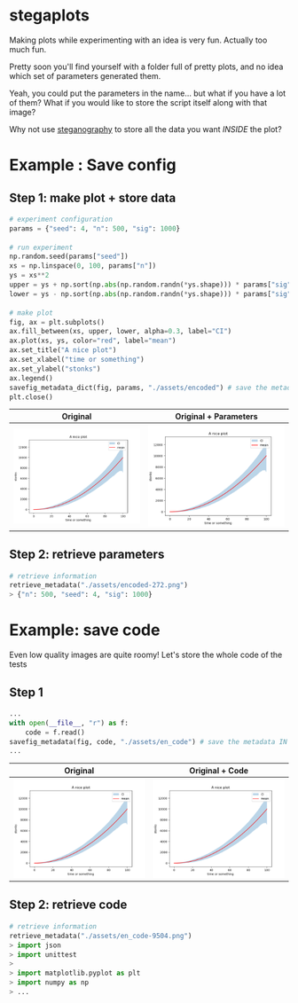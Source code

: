 # stegaplots
Making plots while experimenting with an idea is very fun. Actually too much fun. 

Pretty soon you'll find yourself with a folder full of pretty plots, and no idea which set of parameters generated them.

Yeah, you could put the parameters in the name... but what if you have a lot of them? 
What if you would like to store the script itself along with that image?

Why not use [steganography](https://en.wikipedia.org/wiki/Steganography) to store all the data you want *INSIDE* the plot?


# Example : Save config
## Step 1: make plot + store data
```python
# experiment configuration
params = {"seed": 4, "n": 500, "sig": 1000}

# run experiment
np.random.seed(params["seed"])
xs = np.linspace(0, 100, params["n"])
ys = xs**2
upper = ys + np.sort(np.abs(np.random.randn(*ys.shape))) * params["sig"]
lower = ys - np.sort(np.abs(np.random.randn(*ys.shape))) * params["sig"]

# make plot
fig, ax = plt.subplots()
ax.fill_between(xs, upper, lower, alpha=0.3, label="CI")
ax.plot(xs, ys, color="red", label="mean")
ax.set_title("A nice plot")
ax.set_xlabel("time or something")
ax.set_ylabel("stonks")
ax.legend()
savefig_metadata_dict(fig, params, "./assets/encoded") # save the metadata IN the figure
plt.close()
```
Original                   |  Original + Parameters
:-------------------------:|:-------------------------:
![](assets/original.png)   |  ![](assets/encode_params-272.png)

## Step 2: retrieve parameters
```python
# retrieve information
retrieve_metadata("./assets/encoded-272.png")
> {"n": 500, "seed": 4, "sig": 1000}
```

# Example: save code
Even low quality images are quite roomy! Let's store the whole code of the tests
## Step 1
```python
...
with open(__file__, "r") as f:
    code = f.read()
savefig_metadata(fig, code, "./assets/en_code") # save the metadata IN the figure
...
```

Original                   |  Original + Code
:-------------------------:|:-------------------------:
![](assets/original.png)   |  ![](assets/en_code-9504.png)

## Step 2: retrieve code
```python
# retrieve information
retrieve_metadata("./assets/en_code-9504.png")
> import json
> import unittest
> 
> import matplotlib.pyplot as plt
> import numpy as np
> ...

```
